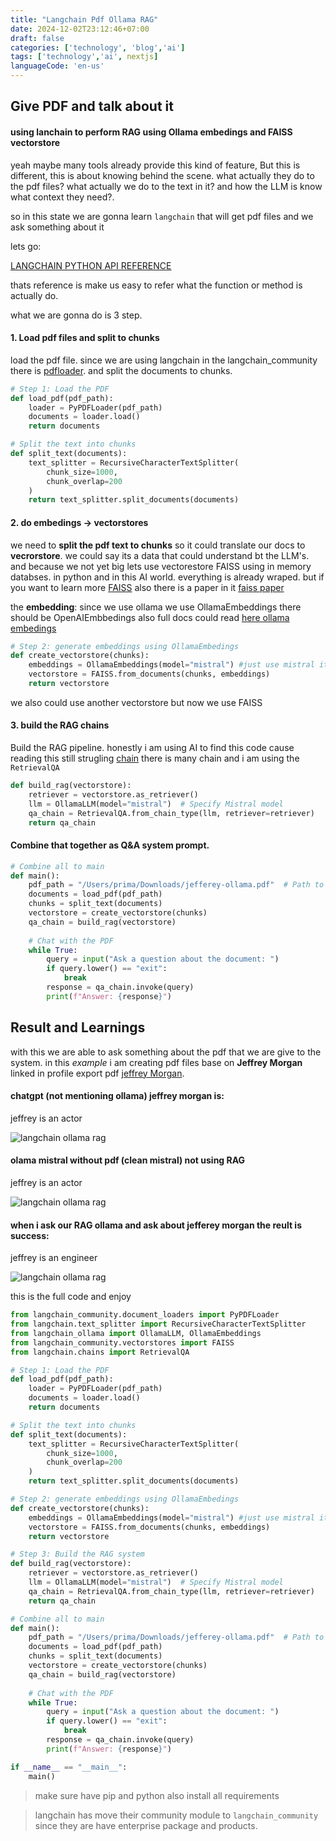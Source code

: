 ```yaml
---
title: "Langchain Pdf Ollama RAG"
date: 2024-12-02T23:12:46+07:00
draft: false
categories: ['technology', 'blog','ai']
tags: ['technology','ai', nextjs]
languageCode: 'en-us'
---
```


## Give PDF and talk about it

#### using lanchain to perform RAG using Ollama embedings and FAISS vectorstore

yeah maybe many tools already provide this kind of feature, But this is different, this is about knowing behind the scene. what actually they do to the pdf files? what actually we do to the text in it? and how the LLM is know what context they need?.

so in this state we are gonna learn `langchain` that will get pdf files and we ask something about it

lets go:

[LANGCHAIN PYTHON API REFERENCE](https://api.python.langchain.com/en/latest/langchain_api_reference.html)

thats reference is make us easy to refer what the function or method is actually do.

what we are gonna do is 3 step.

#### 1. Load pdf files and split to chunks

load the pdf file. since we are using langchain in the langchain_community there is [pdfloader](https://python.langchain.com/docs/integrations/document_loaders/pypdfloader/). and split the documents to chunks.

```python
# Step 1: Load the PDF
def load_pdf(pdf_path):
    loader = PyPDFLoader(pdf_path)
    documents = loader.load()
    return documents

# Split the text into chunks
def split_text(documents):
    text_splitter = RecursiveCharacterTextSplitter(
        chunk_size=1000,
        chunk_overlap=200
    )
    return text_splitter.split_documents(documents)
```

#### 2. do embedings -> vectorstores

we need to **split the pdf text to chunks** so it could translate our docs to **vecrorstore**. we could say its a data that could understand bt the LLM's. and because we not yet big lets use vectorestore FAISS using in memory databses. in python and in this AI world. everything is already wraped. but if you want to learn more [FAISS](https://api.python.langchain.com/en/latest/vectorstores/langchain_community.vectorstores.faiss.FAISS.html#langchain_community.vectorstores.faiss.FAISS) also there is a paper in it [faiss paper](https://arxiv.org/pdf/2401.08281)

the **embedding**: since we use ollama we use OllamaEmbeddings there should be OpenAIEmbbedings also
full docs could read [here ollama embedings](https://python.langchain.com/v0.2/api_reference/ollama/embeddings/langchain_ollama.embeddings.OllamaEmbeddings.html#langchain_ollama.embeddings.OllamaEmbeddings)

```python
# Step 2: generate embeddings using OllamaEmbedings
def create_vectorstore(chunks):
    embeddings = OllamaEmbeddings(model="mistral") #just use mistral its run on local btw
    vectorstore = FAISS.from_documents(chunks, embeddings)
    return vectorstore

```

we also could use another vectorstore but now we use FAISS

#### 3. build the RAG chains

Build the RAG pipeline. honestly i am using AI to find this code cause reading this still strugling [chain](https://python.langchain.com/v0.1/docs/modules/chains/) there is many chain and i am using the `RetrievalQA`

```python
def build_rag(vectorstore):
    retriever = vectorstore.as_retriever()
    llm = OllamaLLM(model="mistral")  # Specify Mistral model
    qa_chain = RetrievalQA.from_chain_type(llm, retriever=retriever)
    return qa_chain
```

#### Combine that together as Q&A system prompt.

```python
# Combine all to main
def main():
    pdf_path = "/Users/prima/Downloads/jefferey-ollama.pdf"  # Path to your PDF file
    documents = load_pdf(pdf_path)
    chunks = split_text(documents)
    vectorstore = create_vectorstore(chunks)
    qa_chain = build_rag(vectorstore)
    
    # Chat with the PDF
    while True:
        query = input("Ask a question about the document: ")
        if query.lower() == "exit":
            break
        response = qa_chain.invoke(query)
        print(f"Answer: {response}")

```

## Result and Learnings

with this we are able to ask something about the pdf that we are give to the system. in this *example* i am creating pdf files base on **Jeffrey Morgan** linked in profile export pdf [jeffrey Morgan](https://www.linkedin.com/in/jmorganca/?originalSubdomain=ca).

#### chatgpt (not mentioning ollama) jeffrey morgan is: 

jeffrey is an actor


![langchain ollama rag](/img/langchain-rag-ollama-1.png)


#### olama mistral without pdf (clean mistral) not using RAG

jeffrey is an actor


![langchain ollama rag](/img/langchain-rag-ollama-4.png)


#### when i ask our RAG ollama and ask about jefferey morgan the reult is success:

jeffrey is an engineer


![langchain ollama rag](/img/langchain-rag-ollama-3.png)


this is the full code and enjoy


```python
from langchain_community.document_loaders import PyPDFLoader
from langchain.text_splitter import RecursiveCharacterTextSplitter
from langchain_ollama import OllamaLLM, OllamaEmbeddings
from langchain_community.vectorstores import FAISS
from langchain.chains import RetrievalQA

# Step 1: Load the PDF
def load_pdf(pdf_path):
    loader = PyPDFLoader(pdf_path)
    documents = loader.load()
    return documents

# Split the text into chunks
def split_text(documents):
    text_splitter = RecursiveCharacterTextSplitter(
        chunk_size=1000,
        chunk_overlap=200
    )
    return text_splitter.split_documents(documents)

# Step 2: generate embeddings using OllamaEmbedings
def create_vectorstore(chunks):
    embeddings = OllamaEmbeddings(model="mistral") #just use mistral its run on local btw
    vectorstore = FAISS.from_documents(chunks, embeddings)
    return vectorstore

# Step 3: Build the RAG system
def build_rag(vectorstore):
    retriever = vectorstore.as_retriever()
    llm = OllamaLLM(model="mistral")  # Specify Mistral model
    qa_chain = RetrievalQA.from_chain_type(llm, retriever=retriever)
    return qa_chain

# Combine all to main
def main():
    pdf_path = "/Users/prima/Downloads/jefferey-ollama.pdf"  # Path to your PDF file
    documents = load_pdf(pdf_path)
    chunks = split_text(documents)
    vectorstore = create_vectorstore(chunks)
    qa_chain = build_rag(vectorstore)
    
    # Chat with the PDF
    while True:
        query = input("Ask a question about the document: ")
        if query.lower() == "exit":
            break
        response = qa_chain.invoke(query)
        print(f"Answer: {response}")

if __name__ == "__main__":
    main()

```

> make sure have pip and python also install all requirements

> langchain has move their community module to `langchain_community` since they are have enterprise package and products.